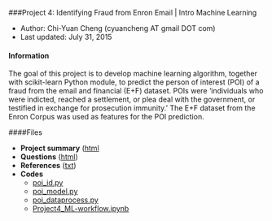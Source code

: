 ###Project 4: Identifying Fraud from Enron Email | Intro Machine Learning
- Author:  Chi-Yuan Cheng (cyuancheng AT gmail DOT com) 
- Last updated: July 31, 2015

#### Information

The goal of this project is to develop machine learning algorithm, together with scikit-learn Python module, to predict the person of interest (POI) of a fraud from the email and financial (E+F) dataset. POIs were ‘individuals who were indicted, reached a settlement, or plea deal with the government, or testified in exchange for prosecution immunity.’  The E+F dataset from the Enron Corpus was used as features for the POI prediction.


####Files

- **Project summary** ([html](http://htmlpreview.github.io/?https://github.com/cyuancheng/Intro-Machine-Learning/blob/master/P4_report.html)    
- **Questions** ([html](http://htmlpreview.github.io/?https://github.com/cyuancheng/Intro-Machine-Learning/blob/master/P4_questions.html))    
- **References** ([txt](reference.txt))  
- **Codes**
	- [poi_id.py](poi_id.py)
	- [poi_model.py](poi_model.py)
	- [poi_dataprocess.py](poi_dataprocess.py)
	- [Project4_ML-workflow.ipynb](Project4_ML-workflow.ipynb)



